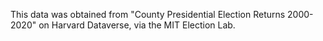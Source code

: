 This data was obtained from "County Presidential Election Returns 2000-2020" on Harvard Dataverse, via the MIT Election Lab.